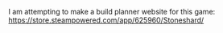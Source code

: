 I am attempting to make a build planner website for this game:
https://store.steampowered.com/app/625960/Stoneshard/
